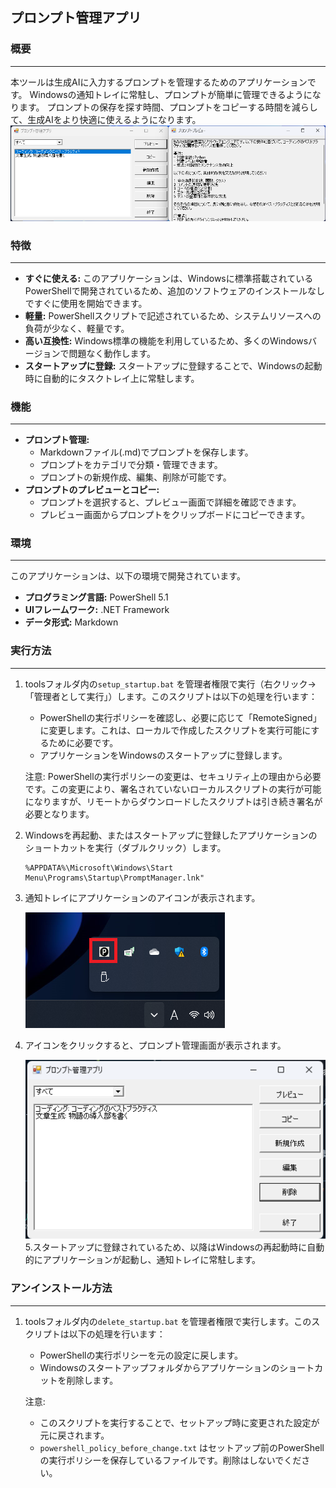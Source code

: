 ## プロンプト管理アプリ

### 概要
---
本ツールは生成AIに入力するプロンプトを管理するためのアプリケーションです。
Windowsの通知トレイに常駐し、プロンプトが簡単に管理できるようになります。
プロンプトの保存を探す時間、プロンプトをコピーする時間を減らして、生成AIをより快適に使えるようになります。
![alt text](./img/sampleimage.png)
### 特徴
---
* **すぐに使える:** このアプリケーションは、Windowsに標準搭載されているPowerShellで開発されているため、追加のソフトウェアのインストールなしですぐに使用を開始できます。
* **軽量:** PowerShellスクリプトで記述されているため、システムリソースへの負荷が少なく、軽量です。
* **高い互換性:** Windows標準の機能を利用しているため、多くのWindowsバージョンで問題なく動作します。
* **スタートアップに登録:** スタートアップに登録することで、Windowsの起動時に自動的にタスクトレイ上に常駐します。

### 機能
---
* **プロンプト管理:**
    * Markdownファイル(.md)でプロンプトを保存します。
    * プロンプトをカテゴリで分類・管理できます。
    * プロンプトの新規作成、編集、削除が可能です。
* **プロンプトのプレビューとコピー:**
    * プロンプトを選択すると、プレビュー画面で詳細を確認できます。
    * プレビュー画面からプロンプトをクリップボードにコピーできます。

### 環境
---
このアプリケーションは、以下の環境で開発されています。
* **プログラミング言語:** PowerShell 5.1
* **UIフレームワーク:** .NET Framework
* **データ形式:** Markdown

### 実行方法
---
1. toolsフォルダ内の`setup_startup.bat` を管理者権限で実行（右クリック→「管理者として実行」）します。このスクリプトは以下の処理を行います：
   - PowerShellの実行ポリシーを確認し、必要に応じて「RemoteSigned」に変更します。これは、ローカルで作成したスクリプトを実行可能にするために必要です。
   - アプリケーションをWindowsのスタートアップに登録します。

   注意: PowerShellの実行ポリシーの変更は、セキュリティ上の理由から必要です。この変更により、署名されていないローカルスクリプトの実行が可能になりますが、リモートからダウンロードしたスクリプトは引き続き署名が必要となります。
2. Windowsを再起動、またはスタートアップに登録したアプリケーションのショートカットを実行（ダブルクリック）します。
    ```
    %APPDATA%\Microsoft\Windows\Start Menu\Programs\Startup\PromptManager.lnk"
    ```

3. 通知トレイにアプリケーションのアイコンが表示されます。

    ![通知トレイのアイコン](./img/taskTray.png)

4. アイコンをクリックすると、プロンプト管理画面が表示されます。

    ![プロンプト管理画面](./img/promptManager.png)
5.スタートアップに登録されているため、以降はWindowsの再起動時に自動的にアプリケーションが起動し、通知トレイに常駐します。

### アンインストール方法
---
1. toolsフォルダ内の`delete_startup.bat` を管理者権限で実行します。このスクリプトは以下の処理を行います：
   - PowerShellの実行ポリシーを元の設定に戻します。
   - Windowsのスタートアップフォルダからアプリケーションのショートカットを削除します。

   注意:
    - このスクリプトを実行することで、セットアップ時に変更された設定が元に戻されます。
    - `powershell_policy_before_change.txt` はセットアップ前のPowerShellの実行ポリシーを保存しているファイルです。削除はしないでください。
